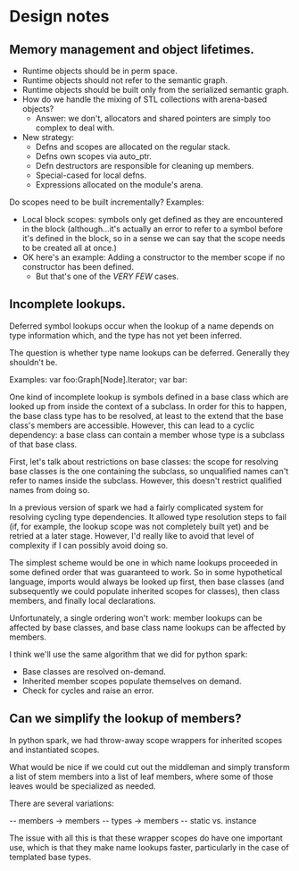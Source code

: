 # Design notes

## Memory management and object lifetimes.

* Runtime objects should be in perm space.
* Runtime objects should not refer to the semantic graph.
* Runtime objects should be built only from the serialized semantic graph.
* How do we handle the mixing of STL collections with arena-based objects?
  * Answer: we don't, allocators and shared pointers are simply too complex to deal with.
* New strategy:
  * Defns and scopes are allocated on the regular stack.
  * Defns own scopes via auto_ptr.
  * Defn destructors are responsible for cleaning up members.
  * Special-cased for local defns.
  * Expressions allocated on the module's arena.

Do scopes need to be built incrementally? Examples:

* Local block scopes: symbols only get defined as they are encountered in the block (although...it's
  actually an error to refer to a symbol before it's defined in the block, so in a sense we can
  say that the scope needs to be created all at once.)
* OK here's an example: Adding a constructor to the member scope if no constructor has been defined.
  * But that's one of the *VERY FEW* cases.

## Incomplete lookups.

Deferred symbol lookups occur when the lookup of a name depends on type information which, and
the type has not yet been inferred.

The question is whether type name lookups can be deferred. Generally they shouldn't be.

Examples:
  var foo:Graph[Node].Iterator;
  var bar:

One kind of incomplete lookup is symbols defined in a base class which are looked up from inside
the context of a subclass. In order for this to happen, the base class type has to be resolved, at
least to the extend that the base class's members are accessible. However, this can lead to a
cyclic dependency: a base class can contain a member whose type is a subclass of that base class.

First, let's talk about restrictions on base classes: the scope for resolving base classes is the
one containing the subclass, so unqualified names can't refer to names inside the subclass. However,
this doesn't restrict qualified names from doing so.

In a previous version of spark we had a fairly complicated system for resolving cycling type
dependencies. It allowed type resolution steps to fail (if, for example, the lookup scope was
not completely built yet) and be retried at a later stage. However, I'd really like to avoid that
level of complexity if I can possibly avoid doing so.

The simplest scheme would be one in which name lookups proceeded in some defined order that was
guaranteed to work. So in some hypothetical language, imports would always be looked up first,
then base classes (and subsequently we could populate inherited scopes for classes), then class
members, and finally local declarations.

Unfortunately, a single ordering won't work: member lookups can be affected by base classes, and
base class name lookups can be affected by members.

I think we'll use the same algorithm that we did for python spark:

* Base classes are resolved on-demand.
* Inherited member scopes populate themselves on demand.
* Check for cycles and raise an error.

## Can we simplify the lookup of members?

In python spark, we had throw-away scope wrappers for inherited scopes and instantiated scopes.

What would be nice if we could cut out the middleman and simply transform a list of stem members
into a list of leaf members, where some of those leaves would be specialized as needed.

There are several variations:

-- members -> members
-- types -> members
-- static vs. instance

The issue with all this is that these wrapper scopes do have one important use, which is that they
make name lookups faster, particularly in the case of templated base types.
